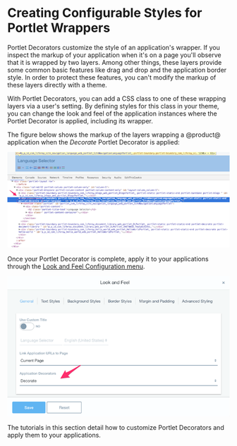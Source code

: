 # Creating Configurable Styles for Portlet Wrappers [](id=creating-configurable-styles-for-portlet-wrappers)

Portlet Decorators customize the style of an application's wrapper. If you 
inspect the markup of your application when it's on a page you'll observe that 
it is wrapped by two layers. Among other things, these layers provide some 
common basic features like drag and drop and the application border style. 
In order to protect these features, you can't modify the markup of these layers 
directly with a theme. 

With Portlet Decorators, you can add a CSS class to one of these wrapping layers 
via a user's setting. By defining styles for this class in your theme, you can 
change the look and feel of the application instances where the Portlet 
Decorator is applied, including its wrapper. 

The figure below shows the markup of the layers wrapping a @product@ application 
when the *Decorate* Portlet Decorator is applied:

![Figure 1: Portlet Decorators add the decorator's CSS class to the application's wrapper](../../../../images/portlet-application-markup.png)

Once your Portlet Decorator is complete, apply it to your applications 
through the [Look and Feel Configuration menu](https://dev.liferay.com/discover/portal/-/knowledge_base/7-1/look-and-feel-configuration).

![Figure 2: Portlet Decorators can be applied through the Look and Feel Configuration menu](../../../../images/app-decor-look-and-feel.png)

The tutorials in this section detail how to customize Portlet Decorators and 
apply them to your applications.

